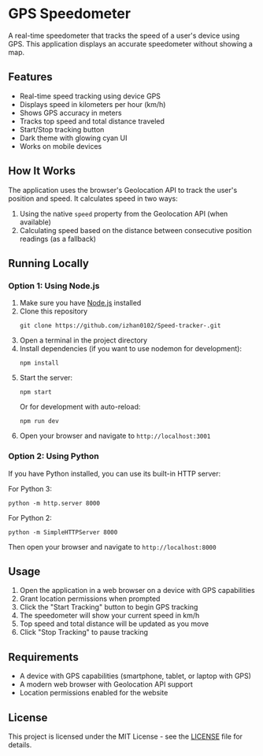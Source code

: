 # GPS Speedometer

A real-time speedometer that tracks the speed of a user's device using GPS. This application displays an accurate speedometer without showing a map.

## Features

- Real-time speed tracking using device GPS
- Displays speed in kilometers per hour (km/h)
- Shows GPS accuracy in meters
- Tracks top speed and total distance traveled
- Start/Stop tracking button
- Dark theme with glowing cyan UI
- Works on mobile devices

## How It Works

The application uses the browser's Geolocation API to track the user's position and speed. It calculates speed in two ways:

1. Using the native `speed` property from the Geolocation API (when available)
2. Calculating speed based on the distance between consecutive position readings (as a fallback)

## Running Locally

### Option 1: Using Node.js

1. Make sure you have [Node.js](https://nodejs.org/) installed
2. Clone this repository
   ```
   git clone https://github.com/izhan0102/Speed-tracker-.git
   ```
3. Open a terminal in the project directory
4. Install dependencies (if you want to use nodemon for development):
   ```
   npm install
   ```
5. Start the server:
   ```
   npm start
   ```
   Or for development with auto-reload:
   ```
   npm run dev
   ```
6. Open your browser and navigate to `http://localhost:3001`

### Option 2: Using Python

If you have Python installed, you can use its built-in HTTP server:

For Python 3:
```
python -m http.server 8000
```

For Python 2:
```
python -m SimpleHTTPServer 8000
```

Then open your browser and navigate to `http://localhost:8000`

## Usage

1. Open the application in a web browser on a device with GPS capabilities
2. Grant location permissions when prompted
3. Click the "Start Tracking" button to begin GPS tracking
4. The speedometer will show your current speed in km/h
5. Top speed and total distance will be updated as you move
6. Click "Stop Tracking" to pause tracking

## Requirements

- A device with GPS capabilities (smartphone, tablet, or laptop with GPS)
- A modern web browser with Geolocation API support
- Location permissions enabled for the website

## License

This project is licensed under the MIT License - see the [LICENSE](LICENSE) file for details. 